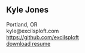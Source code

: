 ## Kyle Jones
Portland, OR   
kyle\@excilsploft.com  
https://github.com/excilsploft  
[download resume](./kylejones.pdf)

